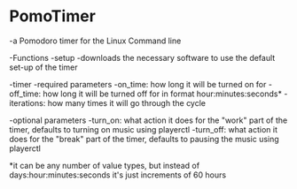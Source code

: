 # PomoTimer
-a Pomodoro timer for the Linux Command line

-Functions
-setup
  -downloads the necessary software to use the default set-up of the timer

-timer
  -required parameters
    -on_time: how long it will be turned on for
    -off_time: how long it will be turned off for in format hour:minutes:seconds*
    -iterations: how many times it will go through the cycle
    
  -optional parameters
    -turn_on: what action it does for the "work" part of the timer, defaults to turning on music using playerctl
    -turn_off: what action it does for the "break" part of the timer, defaults to pausing the music using playerctl

*it can be any number of value types, but instead of days:hour:minutes:seconds it's just increments of 60 hours
